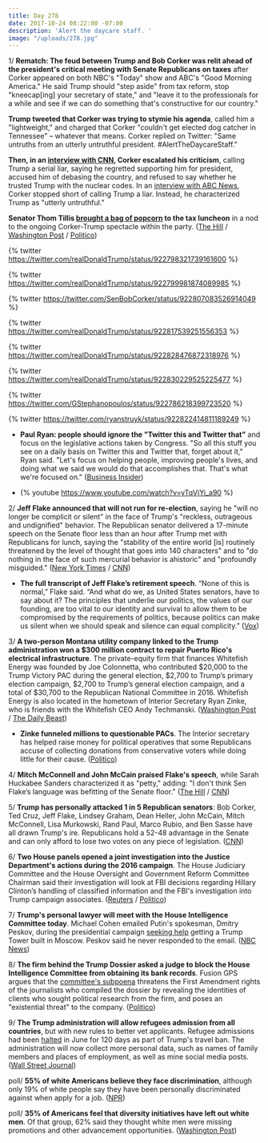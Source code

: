 ```yaml
---
title: Day 278
date: 2017-10-24 08:22:00 -07:00
description: 'Alert the daycare staff. '
image: "/uploads/278.jpg"
---
```


1/ **Rematch: The feud between Trump and Bob Corker was relit ahead of the president's critical meeting with Senate Republicans on taxes** after Corker appeared on both NBC's "Today" show and ABC's "Good Morning America." He said Trump should "step aside" from tax reform, stop "kneecap\[ing\] your secretary of state," and "leave it to the professionals for a while and see if we can do something that's constructive for our country."

**Trump tweeted that Corker was trying to stymie his agenda**, called him a "lightweight," and charged that Corker "couldn't get  elected dog catcher in Tennessee" – whatever that means. Corker replied on Twitter: "Same untruths from an utterly untruthful president. #AlertTheDaycareStaff."

**Then, in an [interview with CNN](http://www.cnn.com/2017/10/24/politics/corker-trump-photo-op-tax-plan/index.html), Corker escalated his criticism**, calling Trump a serial liar, saying he regretted supporting him for president, accused him of debasing the country, and refused to say whether he trusted Trump with the nuclear codes. In an [interview with ABC News](http://abcnews.go.com/Politics/republican-sen-bob-corker-trump-leave-professionals/story?id=50675996), Corker stopped short of calling Trump a liar. Instead, he characterized Trump as "utterly untruthful." 

**Senator Thom Tillis [brought a bag of popcorn](https://www.nbcnews.com/politics/white-house/trump-s-lunch-senators-was-only-normal-part-day-n813871) to the tax luncheon** in a nod to the ongoing Corker-Trump spectacle within the party. ([The Hill](http://thehill.com/homenews/senate/356841-trump-corker-feud-reignites-hours-before-critical-meeting) / [Washington Post](https://www.washingtonpost.com/news/the-fix/wp/2017/10/24/bob-corkers-plea-to-trump-just-stop-talking/) / [Politico](http://www.politico.com/story/2017/10/24/trump-attack-bob-corker-tax-reform-244102))

{% twitter https://twitter.com/realDonaldTrump/status/922798321739161600 %}

{% twitter https://twitter.com/realDonaldTrump/status/922799981874089985 %}

{% twitter https://twitter.com/SenBobCorker/status/922807083526914049 %}

{% twitter https://twitter.com/realDonaldTrump/status/922817539251556353 %}

{% twitter https://twitter.com/realDonaldTrump/status/922828476872318976 %}

{% twitter https://twitter.com/realDonaldTrump/status/922830229525225477 %}

{% twitter https://twitter.com/GStephanopoulos/status/922786218399723520 %}

{% twitter https://twitter.com/ryanstruyk/status/922822414811189249 %}

* **Paul Ryan: people should ignore the "Twitter this and Twitter that"** and focus on the legislative actions taken by Congress. "So all this stuff you see on a daily basis on Twitter this and Twitter that, forget about it," Ryan said. "Let's focus on helping people, improving people's lives, and doing what we said we would do that accomplishes that. That's what we're focused on." ([Business Insider](http://www.businessinsider.com/paul-ryan-trump-corker-twitter-tweets-2017-10))

* {% youtube https://www.youtube.com/watch?v=yTqVjYi_a90 %}

2/ **Jeff Flake announced that will not run for re-election**, saying he "will no longer be complicit or silent" in the face of Trump's "reckless, outrageous and undignified" behavior. The Republican senator delivered a 17-minute speech on the Senate floor less than an hour after Trump met with Republicans for lunch, saying the "stability of the entire world \[is\] routinely threatened by the level of thought that goes into 140 characters" and to "do nothing in the face of such mercurial behavior is ahistoric" and "profoundly misguided." ([New York Times](https://www.nytimes.com/2017/10/24/us/politics/jeff-flake-arizona.html) / [CNN](http://www.cnn.com/2017/10/24/politics/jeff-flake-retirement-arizona/index.html))

* **The full transcript of Jeff Flake’s retirement speech**. “None of this is normal,” Flake said. “And what do we, as United States senators, have to say about it? The principles that underlie our politics, the values of our founding, are too vital to our identity and survival to allow them to be compromised by the requirements of politics, because politics can make us silent when we should speak and silence can equal complicity.” ([Vox](https://www.vox.com/2017/10/24/16537284/full-transcript-flake-retirement-speech))

3/ **A two-person Montana utility company linked to the Trump administration won a $300 million contract to repair Puerto Rico's electrical infrastructure**. The private-equity firm that finances Whitefish Energy was founded by Joe Colonnetta, who contributed $20,000 to the Trump Victory PAC during the general election, $2,700 to Trump’s primary election campaign, $2,700 to Trump’s general election campaign, and a total of $30,700 to the Republican National Committee in 2016. Whitefish Energy is also located in the hometown of Interior Secretary Ryan Zinke, who is friends with the Whitefish CEO Andy Techmanski. ([Washington Post](https://www.washingtonpost.com/national/small-montana-firm-lands-puerto-ricos-biggest-contract-to-get-the-power-back-on/2017/10/23/31cccc3e-b4d6-11e7-9e58-e6288544af98_story.html) / [The Daily Beast](https://www.thedailybeast.com/dollar300m-puerto-rico-recovery-contract-awarded-to-tiny-utility-company-linked-to-major-trump-donor))

* **Zinke funneled millions to questionable PACs**. The Interior secretary has helped raise money for political operatives that some Republicans accuse of collecting donations from conservative voters while doing little for their cause. ([Politico](http://www.politico.com/story/2017/10/24/zinke-fundraisers-republican-operatives-244094))

4/ **Mitch McConnell and John McCain praised Flake's speech**, while Sarah Huckabee Sanders characterized it as "petty," adding: "I don't think Sen Flake’s language was befitting of the Senate floor." ([The Hill](http://thehill.com/homenews/senate/356934-mcconnell-mccain-praise-flake-after-blistering-anti-trump-retirement-speech) / [CNN](http://www.cnn.com/2017/10/24/politics/white-house-jeff-flake-reaction/index.html))

5/ **Trump has personally attacked 1 in 5 Republican senators**: Bob Corker, Ted Cruz, Jeff Flake, Lindsey Graham, Dean Heller, John McCain, Mitch McConnell, Lisa Murkowski, Rand Paul, Marco Rubio, and Ben Sasse have all drawn Trump's ire. Republicans hold a 52-48 advantage in the Senate and can only afford to lose two votes on any piece of legislation. ([CNN](http://www.cnn.com/2017/10/24/politics/trump-gop-senators-corker/index.html))

6/ **Two House panels opened a joint investigation into the Justice Department's actions during the 2016 campaign**. The House Judiciary Committee and the House Oversight and Government Reform Committee Chairman said their investigation will look at FBI decisions regarding Hillary Clinton’s handling of classified information and the FBI's investigation into Trump campaign associates. ([Reuters](https://www.reuters.com/article/us-usa-congress-clinton/u-s-house-panels-open-probe-into-justice-department-action-during-2016-campaign-idUSKBN1CT29A) / [Politico](http://www.politico.com/story/2017/10/24/house-gop-opens-probe-into-dojs-2016-investigations-244109))

7/ **Trump's personal lawyer will meet with the House Intelligence Committee today**. Michael Cohen emailed Putin's spokesman, Dmitry Peskov, during the presidential campaign [seeking help](https://whatthefuckjusthappenedtoday.com/2017/08/30/day-223/#4-the-kremlin-confirmed-that-trump%E2%80%99s) getting a Trump Tower built in Moscow. Peskov said he never responded to the email. ([NBC News](https://www.nbcnews.com/politics/politics-news/trump-lawyer-michael-cohen-appear-house-intel-panel-tuesday-n813521))

8/ **The firm behind the Trump Dossier asked a judge to block the House Intelligence Committee from obtaining its bank records**. Fusion GPS argues that the [committee's subpoena](https://whatthefuckjusthappenedtoday.com/2017/10/16/day-270/#10-the-firm-behind-the-trump-dossier) threatens the First Amendment rights of the journalists who compiled the dossier by revealing the identities of clients who sought political research from the firm, and poses an "existential threat" to the company. ([Politico](http://www.politico.com/story/2017/10/24/trump-dossier-russia-investigations-senate-house-244108))

9/ **The Trump administration will allow refugees admission from all countries**, but with new rules  to better vet applicants. Refugee admissions had been [halted](https://whatthefuckjusthappenedtoday.com/2017/09/12/day-236/#2-a-supreme-court-justice-temporaril) in June for 120 days as part of Trump's travel ban. The administration will now collect more personal data, such as names of family members and places of employment, as well as mine social media posts. ([Wall Street Journal](https://www.wsj.com/articles/u-s-to-allow-refugees-from-all-countries-but-with-new-rules-1508837580))

poll/ **55% of white Americans believe they face discrimination**, although only 19% of white people say they have been personally discriminated against when apply for a job. ([NPR](http://www.npr.org/2017/10/24/559604836/majority-of-white-americans-think-theyre-discriminated-against))

poll/ **35% of Americans feel that diversity initiatives have left out white men**. Of that group, 62% said they thought white men were missing promotions and other advancement opportunities. ([Washington Post](https://www.washingtonpost.com/news/wonk/wp/2017/10/16/white-men-rule-the-business-world-they-still-feel-left-out-at-work/))